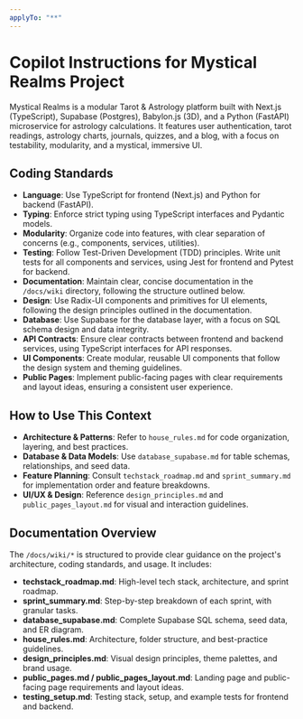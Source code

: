 ```yaml
---
applyTo: "**"
---
```


# Copilot Instructions for Mystical Realms Project

Mystical Realms is a modular Tarot & Astrology platform built with Next.js (TypeScript), Supabase (Postgres), Babylon.js (3D), and a Python (FastAPI) microservice for astrology calculations. It features user authentication, tarot readings, astrology charts, journals, quizzes, and a blog, with a focus on testability, modularity, and a mystical, immersive UI.

## Coding Standards

- **Language**: Use TypeScript for frontend (Next.js) and Python for backend (FastAPI).
- **Typing**: Enforce strict typing using TypeScript interfaces and Pydantic models.
- **Modularity**: Organize code into features, with clear separation of concerns (e.g., components, services, utilities).
- **Testing**: Follow Test-Driven Development (TDD) principles. Write unit tests for all components and services, using Jest for frontend and Pytest for backend.
- **Documentation**: Maintain clear, concise documentation in the `/docs/wiki` directory, following the structure outlined below.
- **Design**: Use Radix-UI components and primitives for UI elements, following the design principles outlined in the documentation.
- **Database**: Use Supabase for the database layer, with a focus on SQL schema design and data integrity.
- **API Contracts**: Ensure clear contracts between frontend and backend services, using TypeScript interfaces for API responses.
- **UI Components**: Create modular, reusable UI components that follow the design system and theming guidelines.
- **Public Pages**: Implement public-facing pages with clear requirements and layout ideas, ensuring a consistent user experience.

## How to Use This Context

- **Architecture & Patterns**: Refer to `house_rules.md` for code organization, layering, and best practices.
- **Database & Data Models**: Use `database_supabase.md` for table schemas, relationships, and seed data.
- **Feature Planning**: Consult `techstack_roadmap.md` and `sprint_summary.md` for implementation order and feature breakdowns.
- **UI/UX & Design**: Reference `design_principles.md` and `public_pages_layout.md` for visual and interaction guidelines.

## Documentation Overview

The `/docs/wiki/*` is structured to provide clear guidance on the project's architecture, coding standards, and usage. It includes:

- **techstack_roadmap.md**: High-level tech stack, architecture, and sprint roadmap.
- **sprint_summary.md**: Step-by-step breakdown of each sprint, with granular tasks.
- **database_supabase.md**: Complete Supabase SQL schema, seed data, and ER diagram.
- **house_rules.md**: Architecture, folder structure, and best-practice guidelines.
- **design_principles.md**: Visual design principles, theme palettes, and brand usage.
- **public_pages.md / public_pages_layout.md**: Landing page and public-facing page requirements and layout ideas.
- **testing_setup.md**: Testing stack, setup, and example tests for frontend and backend.

